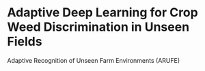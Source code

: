 # Adaptive Deep Learning for Crop Weed Discrimination in Unseen Fields
 Adaptive Recognition of Unseen Farm Environments (ARUFE)
